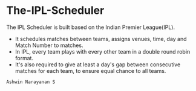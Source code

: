 # The-IPL-Scheduler
The IPL Scheduler is built based on the Indian Premier League(IPL). 

- It schedules matches between teams, assigns venues, time, day and Match Number to matches.
- In IPL, every team plays with every other team in a double round robin format.
- It's also required to give at least a day's gap between consecutive matches for each team, to ensure equal chance to all teams.

`Ashwin Narayanan S`
